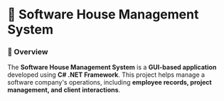 # 🏢 Software House Management System  

### 📌 Overview  
The **Software House Management System** is a **GUI-based application** developed using **C# .NET Framework**. This project helps manage a software company's operations, including **employee records, project management, and client interactions**.  

